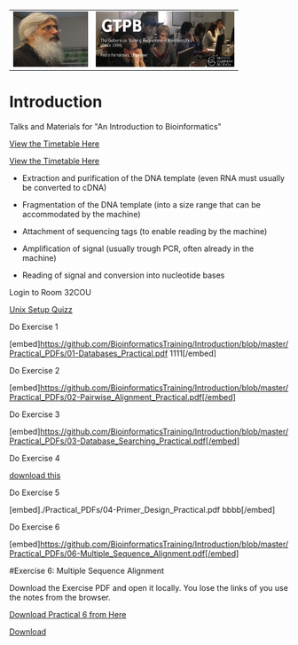 <table style="width:100%">
  <tr>
    <td><img src="./Images/15046812.png" alt="yay" height="100" width="135">
    </td>
    <td><img src="./Images/GTPB2015logo.png" alt="yay" height="100" width="250">
    </td>
  <tr/>
</table>


# Introduction
Talks and Materials for "An Introduction to Bioinformatics"

[View the Timetable Here](Administration/ScheduleIBBBioinformatics.pdf)

[View the Timetable Here](Administration/foo.bar)



</p><ul>
<li>
<p>Extraction and purification of the DNA template (even RNA must usually be converted to cDNA)</p>
</li>
<li>
<p>Fragmentation of the DNA template (into a size range that can be accommodated by the machine)</p>
</li>
<li>
<p>Attachment of sequencing tags (to enable reading by the machine)</p>
</li>
<li>
<p>Amplification of signal (usually trough PCR, often already in the machine)</p>
</li>
<li>
<p>Reading of signal and conversion into nucleotide bases</p>
</li>
</ul>
<p></p></details>

Login to Room 32COU

[Unix Setup Quizz](https://b.socrative.com/login/student)


Do Exercise 1

[embed]https://github.com/BioinformaticsTraining/Introduction/blob/master/Practical_PDFs/01-Databases_Practical.pdf 1111[/embed]

Do Exercise 2

[embed]https://github.com/BioinformaticsTraining/Introduction/blob/master/Practical_PDFs/02-Pairwise_Alignment_Practical.pdf[/embed]

Do Exercise 3

[embed]https://github.com/BioinformaticsTraining/Introduction/blob/master/Practical_PDFs/03-Database_Searching_Practical.pdf[/embed]

Do Exercise 4

[download this](https://github.com/BioinformaticsTraining/Introduction/blob/master/Practical_PDFs/01-Databases_Practical.pdf)

Do Exercise 5

[embed]./Practical_PDFs/04-Primer_Design_Practical.pdf bbbb[/embed]

Do Exercise 6

[embed]https://github.com/BioinformaticsTraining/Introduction/blob/master/Practical_PDFs/06-Multiple_Sequence_Alignment.pdf[/embed]


#Exercise 6: Multiple Sequence Alignment

Download the Exercise PDF and open it locally.
You lose the links of you use the notes from the browser.

[Download Practical 6 from Here](Practical_PDFs/06-Multiple_Sequence_Alignment.pdf)


<a href="/BioinformaticsTraining/Introduction/raw/master/Practical_PDFs/06-Multiple_Sequence_Alignment.pdf" class="btn btn-sm BtnGroup-item" id="raw-url">Download</a>

